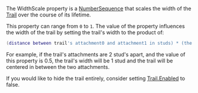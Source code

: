 The WidthScale property is a [NumberSequence](https://developer.roblox.com/en-us/api-reference/datatype/NumberSequence) that scales the width of the [Trail](https://developer.roblox.com/en-us/api-reference/class/Trail) over the course of its lifetime.

This property can range from `0` to `1`. The value of the property influences the width of the trail by setting the trail's width to the product of:

```lua
(distance between trail's attachment0 and attachment1 in studs) * (the value of WidthScale)
``` 

For example, if the trail's attachments are 2 stud's apart, and the value of this property is 0.5, the trail's width will be 1 stud and the trail will be centered in between the two attachments.

If you would like to hide the trail entirely, consider setting [Trail.Enabled](https://developer.roblox.com/en-us/api-reference/property/Trail/Enabled) to false.